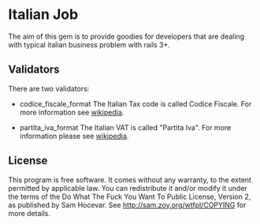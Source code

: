 # Italian Job

The aim of this gem is to provide goodies for developers that are dealing with
typical italian business problem with rails 3+.

## Validators

There are two validators:

* codice_fiscale_format
The Italian Tax code is called Codice Fiscale. For more information see [wikipedia](http://en.wikipedia.org/wiki/Italian_fiscal_code_card).

* partita_iva_format
The Italian VAT is called "Partita Iva". For more information please see
[wikipedia](http://en.wikipedia.org/wiki/Value_added_tax_identification_number).

## License

This program is free software. It comes without any warranty,
to the extent permitted by applicable law. You can redistribute
it and/or modify it under the terms of the Do What The Fuck You
Want To Public License, Version 2, as published by Sam Hocevar.
See http://sam.zoy.org/wtfpl/COPYING for more details.
